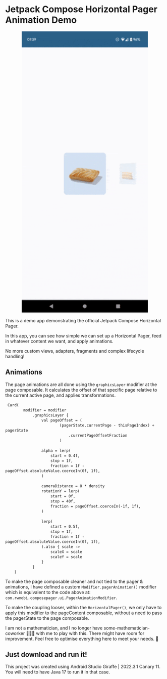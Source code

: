 # Jetpack Compose Horizontal Pager Animation Demo

<p align="center">
  <img src="greggs.gif" width="400" />
</p>

This is a demo app demonstrating the official Jetpack Compose Horizontal Pager.

In this app, you can see how simple we can set up a Horizontal Pager, feed in whatever content we want, and apply animations.

No more custom views, adapters, fragments and complex lifecycle handling!

## Animations

The page animations are all done using the `graphicsLayer` modifier at the page composable. It calculates the offset of that specific page relative to the current active page, and applies transformations.

```
 Card(
        modifier = modifier
            .graphicsLayer {
                val pageOffset = (
                        (pagerState.currentPage - thisPageIndex) + pagerState
                            .currentPageOffsetFraction
                        )

                alpha = lerp(
                    start = 0.4f,
                    stop = 1f,
                    fraction = 1f - pageOffset.absoluteValue.coerceIn(0f, 1f),
                )

                cameraDistance = 8 * density
                rotationY = lerp(
                    start = 0f,
                    stop = 40f,
                    fraction = pageOffset.coerceIn(-1f, 1f),
                )

                lerp(
                    start = 0.5f,
                    stop = 1f,
                    fraction = 1f - pageOffset.absoluteValue.coerceIn(0f, 1f),
                ).also { scale ->
                    scaleX = scale
                    scaleY = scale
                }
            }
    )
```

To make the page composable cleaner and not tied to the pager & animations, I have defined a custom `Modifier.pagerAnimation()` modifier which is equivalent to the code above at:
 `com.rwmobi.composepager.ui.PagerAnimationModifier`. 

To make the coupling looser, within the `HorizontalPager()`, we only have to apply this modifier to the pageContent composable, without a need to pass the pagerState to the page composable.

I am not a mathematician, and I no longer have some-mathematician-coworker 👨🏻‍🦲 with me to play with this. There might have room for improvement. Feel free to optimise everything here to meet your needs. 🙂


## Just download and run it!

This project was created using Android Studio Giraffe | 2022.3.1 Canary 11. You will need to have Java 17 to run it in that case.
